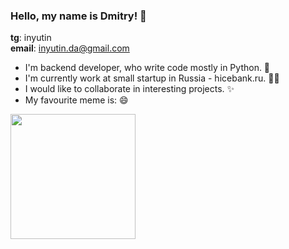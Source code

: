 ### Hello, my name is Dmitry! 👋
**tg**: inyutin    
**email**: inyutin.da@gmail.com

- I'm backend developer, who write code mostly in Python. 🐍
- I'm currently work at small startup in Russia - hicebank.ru. 👨‍💻
- I would like to collaborate in interesting projects. ✨
- My favourite meme is: 😄
<img src="https://ahseeit.com//king-include/uploads/2021/01/5ffc3c6892b55-3922784322.jpeg" width="200" height="200" />

<!--
**inyutin/inyutin** is a ✨ _special_ ✨ repository because its `README.md` (this file) appears on your GitHub profile.

Here are some ideas to get you started:

- 🔭 I’m currently working on ...
- 🌱 I’m currently learning ...
- 👯 I’m looking to collaborate on ...
- 🤔 I’m looking for help with ...
- 💬 Ask me about ...
- 📫 How to reach me: ...
- 😄 Pronouns: ...
- ⚡ Fun fact: ...
-->
